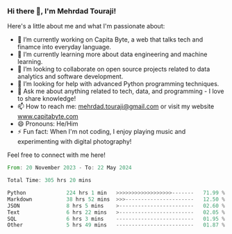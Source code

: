 ### Hi there 👋, I'm Mehrdad Touraji!


Here's a little about me and what I'm passionate about:

- 🔭 I’m currently working on Capita Byte, a web that talks tech and finamce into everyday language.
- 🌱 I’m currently learning more about data engineering and machine learning.
- 👯 I’m looking to collaborate on open source projects related to data analytics and software development.
- 🤔 I’m looking for help with advanced Python programming techniques.
- 💬 Ask me about anything related to tech, data, and programming - I love to share knowledge!
- 📫 How to reach me: mehrdad.touraji@gmail.com or visit my website www.capitabyte.com
- 😄 Pronouns: He/Him
- ⚡ Fun fact: When I'm not coding, I enjoy playing music and experimenting with digital photography!

Feel free to connect with me here!


<!--START_SECTION:waka-->

```rust
From: 20 November 2023 - To: 22 May 2024

Total Time: 305 hrs 20 mins

Python             224 hrs 1 min   >>>>>>>>>>>>>>>>>>-------   71.99 %
Markdown           38 hrs 52 mins  >>>----------------------   12.50 %
JSON               8 hrs 5 mins    >------------------------   02.60 %
Text               6 hrs 22 mins   >------------------------   02.05 %
SQL                6 hrs 3 mins    -------------------------   01.95 %
Other              5 hrs 49 mins   -------------------------   01.87 %
```

<!--END_SECTION:waka-->
